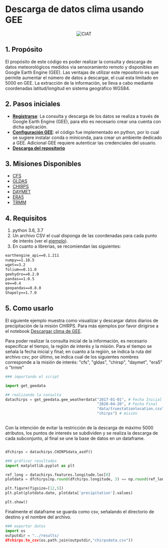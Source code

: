 # Descarga de datos clima usando GEE 
<p align="center">
<img src="https://ciat.cgiar.org/wp-content/uploads/Alliance_logo.png" alt="CIAT" id="logo" data-height-percentage="90" data-actual-width="140" data-actual-height="55">
</p>

## 1. Propósito

El propósito de este código es poder realizar la consulta y descarga de datos meteorológicos medidos via sensoramiento remoto y disponibles en Google Earth Engine (GEE). Las ventajas de utilizar este repositorio es que permite aumentar el número de datos a descargar, el cual esta limitado en 5000 en GEE. La extracción de la información, se lleva a cabo mediante coordenadas latitud/longitud en sistema geográfico WGS84.

## 2. Pasos iniciales

* **[Registrarse](https://earthengine.google.com/)**: La consulta y descarga de los datos se realiza a través de Google Earth Engine (GEE), para ello es necesario crear una cuenta con dicha aplicación.
* **[Configuración GEE](https://developers.google.com/earth-engine/python_install-conda)**: el código fue implementado en python, por lo cual se sugiere instalar conda o miniconda, para crear un ambiente dedicado a GEE. Adicional GEE requiere autenticar las credenciales del usuario.
* **[Descarga del repositorio](https://github.com/anaguilarar/gee_NOAA.git)**

## 3. Misiones Disponibles

* [CFS](https://developers.google.com/earth-engine/datasets/catalog/NOAA_CFSV2_FOR6H)
* [GLDAS](https://developers.google.com/earth-engine/datasets/catalog/NASA_GLDAS_V021_NOAH_G025_T3H)
* [CHIRPS](https://developers.google.com/earth-engine/datasets/catalog/UCSB-CHG_CHIRPS_DAILY)
* [DAYMET](https://developers.google.com/earth-engine/datasets/catalog/NASA_ORNL_DAYMET_V3)
* [ERA5](https://developers.google.com/earth-engine/datasets/catalog/ECMWF_ERA5_DAILY)
* [TRMM](https://developers.google.com/earth-engine/datasets/catalog/TRMM_3B42?hl=en)

## 4. Requisitos

  1. python 3.6, 3.7
  2. Un archivo CSV el cual disponga de las coordenadas para cada punto de interés (ver el [ejemplo](https://github.com/anaguilarar/gee_NOAA/blob/master/data/truestationlocation.csv)).
  3. En cuanto a librerias, se recomiendan las siguientes:
  ```txt
  earthengine_api==0.1.211
numpy==1.18.5
wget==3.2
folium==0.11.0
geehydro==0.2.0
pandas==1.0.5
ee==0.4
geopandas==0.8.0
Shapely==1.7.0
  ```

 ## 5. Como usarlo

El siguiente ejemplo muestra como visualizar y descargar datos diarios de precipitación de la misión CHIRPS. Para más ejemplos por favor dirigirse a el notebook [Descargar clima de GEE](https://github.com/anaguilarar/gee_NOAA/blob/master/Descargar%20clima%20de%20GEE.ipynb).

Para poder realizar la consulta inicial de la información, es necesario especificar el tiempo, la región de interés y la misión. Para el tiempo se señala la fecha inicial y final; en cuanto a la región, se indica la ruta del archivo csv; por último, se indica cual de los siguientes nombres corresponde a la misión de interés: "cfs", "gldas", "chirsp", "daymet", "era5" o "trmm"

```python
### importando el script

import get_geedata

## realizando la consulta
datachirps = get_geedata.gee_weatherdata("2017-01-01", # Fecha Inicial
                                         "2020-04-20", # Fecha Final
                                         "data/truestationlocation.csv", # directorio
                                         "chirps") # misión
                                         
```

Con la intención de evitar la restricción de la descarga de máximo 5000 atributos, los puntos de intereés se subdividen y se realiza la descarga de cada subconjunto, al final se une la base de datos en un dataframe.

```python

dfchirps = datachirps.CHIRPSdata_asdf()

### gráficar resultados
import matplotlib.pyplot as plt

ref_long = datachirps.features.longitude.loc[0]
plotdata = dfchirps[np.round(dfchirps.longitude, 3) == np.round(ref_long, 3)]

plt.figure(figsize=[12,5])
plt.plot(plotdata.date, plotdata['precipitation'].values)

plt.show()

```

Finalmente el dataframe se guarda como csv, señalando el directorio de destino y el nombre del archivo.

```python
### exportar datos
import os
outputdir = "../results/
dfchirps.to_csv(os.path.join(outputdir,"chirpsdata.csv"))
```


 